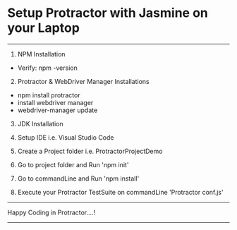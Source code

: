 # Setup Protractor with Jasmine on your Laptop
----------------------------------------------
1. NPM Installation
- Verify: npm -version 

2. Protractor & WebDriver Manager Installations
- npm install protractor
- install webdriver manager
- webdriver-manager update
   
3. JDK Installation

4. Setup IDE i.e. Visual Studio Code

5. Create a Project folder i.e. ProtractorProjectDemo

6. Go to project folder and Run 'npm init'

7. Go to commandLine and Run 'npm install'

8. Execute your Protractor TestSuite on commandLine 'Protractor conf.js'

*********************************
Happy Coding in Protractor....!
*********************************





